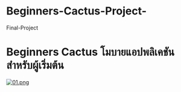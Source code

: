 # Beginners-Cactus-Project-
Final-Project

# Beginners Cactus โมบายแอปพลิเคชันสำหรับผู้เริ่มต้น

[![01.png](https://i.postimg.cc/4yPP2CD6/01.png)](https://postimg.cc/XBZ9XP7q)
